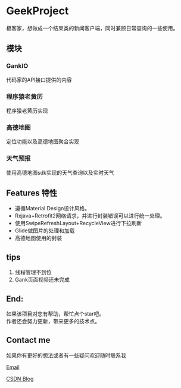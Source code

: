 # GeekProject
极客家，想做成一个结束类的新闻客户端，同时兼顾日常查询的一些使用。

## 模块
### GankIO
代码家的API接口提供的内容

### 程序猿老黄历
程序猿老黄历实现

### 高德地图
定位功能以及高德地图聚合实现

### 天气预报
使用高德地图sdk实现的天气查询以及实时天气

## Features 特性
* 遵循Material Design设计风格。
* Rxjava+Retrofit2网络请求，并进行封装错误可以进行统一处理。
* 使用SwipeRefreshLayout+RecycleView进行下拉刷新
* Glide做图片的处理和加载
* 高德地图使用的封装

## tips
1. 线程管理不到位
2. Gank页面视频还未完成

## End:<br>
如果该项目对您有帮助，帮忙点个star吧。<br>
作者还会努力更新，带来更多的技术点。

## Contact me
如果你有更好的想法或者有一些疑问欢迎随时联系我

[Email](mailto:603004002@qq.com)

[CSDN Blog](http://blog.csdn.net/onepiece2)

